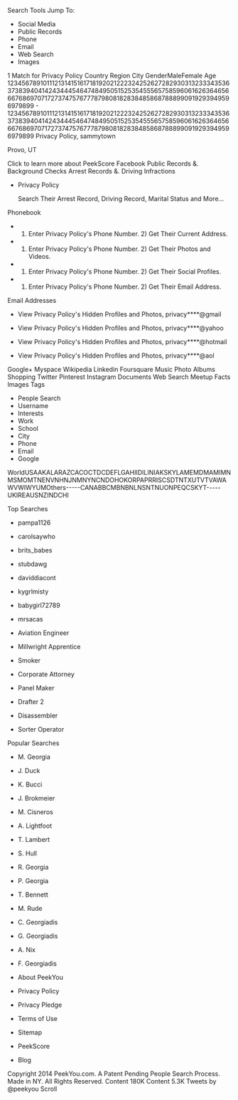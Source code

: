 Search Tools Jump To:

*   Social Media
*   Public Records
*   Phone
*   Email
*   Web Search
*   Images

1 Match for Privacy Policy Country Region City GenderMaleFemale Age 123456789101112131415161718192021222324252627282930313233343536373839404142434445464748495051525354555657585960616263646566676869707172737475767778798081828384858687888990919293949596979899 - 123456789101112131415161718192021222324252627282930313233343536373839404142434445464748495051525354555657585960616263646566676869707172737475767778798081828384858687888990919293949596979899 Privacy Policy, sammytown

Provo, UT

Click to learn more about PeekScore Facebook Public Records &. Background Checks Arrest Records &. Driving Infractions

*   Privacy Policy
    
    Search Their Arrest Record, Driving Record, Marital Status and More...
    

Phonebook

*   1) Enter Privacy Policy's Phone Number. 2) Get Their Current Address.
    
*   1) Enter Privacy Policy's Phone Number. 2) Get Their Photos and Videos.
    
*   1) Enter Privacy Policy's Phone Number. 2) Get Their Social Profiles.
    
*   1) Enter Privacy Policy's Phone Number. 2) Get Their Email Address.
    

Email Addresses

*   View Privacy Policy's Hidden Profiles and Photos, privacy\*\*\*\*@gmail
    
*   View Privacy Policy's Hidden Profiles and Photos, privacy\*\*\*\*@yahoo
    
*   View Privacy Policy's Hidden Profiles and Photos, privacy\*\*\*\*@hotmail
    
*   View Privacy Policy's Hidden Profiles and Photos, privacy\*\*\*\*@aol
    

Google+ Myspace Wikipedia Linkedin Foursquare Music Photo Albums Shopping Twitter Pinterest Instagram Documents Web Search Meetup Facts Images Tags

*   People Search
*   Username
*   Interests
*   Work
*   School
*   City
*   Phone
*   Email
*   Google

WorldUSAAKALARAZCACOCTDCDEFLGAHIIDILINIAKSKYLAMEMDMAMIMNMSMOMTNENVNHNJNMNYNCNDOHOKORPAPRRISCSDTNTXUTVTVAWAWVWIWYUMOthers-----CANABBCMBNBNLNSNTNUONPEQCSKYT-----UKIREAUSNZINDCHI

Top Searches

*   pampa1126
*   carolsaywho
*   brits\_babes
*   stubdawg
*   daviddiacont
*   kygrlmisty
*   babygirl72789
*   mrsacas

*   Aviation Engineer
*   Millwright Apprentice
*   Smoker
*   Corporate Attorney
*   Panel Maker
*   Drafter 2
*   Disassembler
*   Sorter Operator

Popular Searches

*   M. Georgia
*   J. Duck
*   K. Bucci
*   J. Brokmeier
*   M. Cisneros
*   A. Lightfoot
*   T. Lambert
*   S. Hull

*   R. Georgia
*   P. Georgia
*   T. Bennett
*   M. Rude
*   C. Georgiadis
*   G. Georgiadis
*   A. Nix
*   F. Georgiadis

*   About PeekYou
*   Privacy Policy
*   Privacy Pledge
*   Terms of Use
*   Sitemap
*   PeekScore
*   Blog

Copyright 2014 PeekYou.com. A Patent Pending People Search Process. Made in NY. All Rights Reserved. Content 180K Content 5.3K Tweets by @peekyou Scroll
